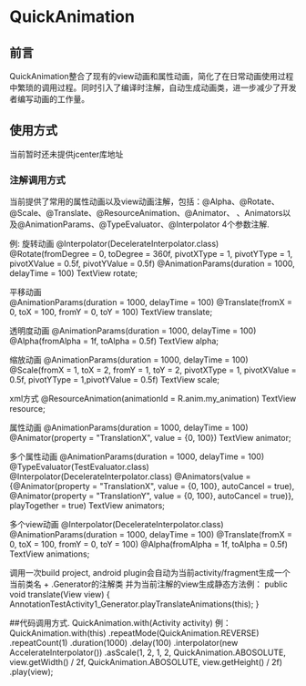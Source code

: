 # QuickAnimation
## 前言
QuickAnimation整合了现有的view动画和属性动画，简化了在日常动画使用过程中繁琐的调用过程。同时引入了编译时注解，自动生成动画类，进一步减少了开发者编写动画的工作量。
## 使用方式
当前暂时还未提供jcenter库地址
### 注解调用方式
当前提供了常用的属性动画以及view动画注解，包括：@Alpha、@Rotate、@Scale、@Translate、@ResourceAnimation、@Animator、
、Animators以及@AnimationParams、@TypeEvaluator、@Interpolator 4个参数注解.

例:
旋转动画
@Interpolator(DecelerateInterpolator.class)
@Rotate(fromDegree = 0, toDegree = 360f, pivotXType = 1, pivotYType = 1, pivotXValue = 0.5f, pivotYValue = 0.5f)
@AnimationParams(duration = 1000, delayTime = 100)
TextView rotate;

平移动画			
@AnimationParams(duration = 1000, delayTime = 100)
@Translate(fromX = 0, toX = 100, fromY = 0, toY = 100)
TextView translate;

透明度动画
@AnimationParams(duration = 1000, delayTime = 100)
@Alpha(fromAlpha = 1f, toAlpha = 0.5f)
TextView alpha;

缩放动画
@AnimationParams(duration = 1000, delayTime = 100)
@Scale(fromX = 1, toX = 2, fromY = 1, toY = 2, pivotXType = 1, pivotXValue = 0.5f, pivotYType = 1,pivotYValue = 0.5f)
TextView scale;

xml方式
@ResourceAnimation(animationId = R.anim.my_animation)
TextView resource;

属性动画
@AnimationParams(duration = 1000, delayTime = 100)
@Animator(property = "TranslationX", value = {0, 100})
TextView animator;

多个属性动画
@AnimationParams(duration = 1000, delayTime = 100)
@TypeEvaluator(TestEvaluator.class)
@Interpolator(DecelerateInterpolator.class)
@Animators(value = {@Animator(property = "TranslationX", value = {0, 100}, autoCancel = true),
            @Animator(property = "TranslationY", value = {0, 100}, autoCancel = true)}, playTogether = true)
TextView animators;

多个view动画
@Interpolator(DecelerateInterpolator.class)
@AnimationParams(duration = 1000, delayTime = 100)
@Translate(fromX = 0, toX = 100, fromY = 0, toY = 100)
@Alpha(fromAlpha = 1f, toAlpha = 0.5f)
TextView animations;

调用一次build  project, android plugin会自动为当前activity/fragment生成一个当前类名 + .Generator的注解类
并为当前注解的view生成静态方法例：
public void translate(View view) {
        AnnotationTestActivity1_Generator.playTranslateAnimations(this);
}

##代码调用方式.
QuickAnimation.with(Activity activity)
例：
QuickAnimation.with(this)
                .repeatMode(QuickAnimation.REVERSE)
                .repeatCount(1)
                .duration(1000)
                .delay(100)
                .interpolator(new AccelerateInterpolator())
                .asScale(1, 2, 1, 2, QuickAnimation.ABOSOLUTE, view.getWidth() / 2f, QuickAnimation.ABOSOLUTE, view.getHeight() / 2f)
                .play(view);

